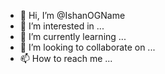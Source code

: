 - 👋 Hi, I’m @IshanOGName
- 👀 I’m interested in ...
- 🌱 I’m currently learning ...
- 💞️ I’m looking to collaborate on ...
- 📫 How to reach me ...

<!---
IshanOGName/IshanOGName is a ✨ special ✨ repository because its `README.md` (this file) appears on your GitHub profile.
You can click the Preview link to take a look at your changes.
--->
